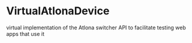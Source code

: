 # VirtualAtlonaDevice
virtual implementation of the Atlona switcher API to facilitate testing web apps that use it
